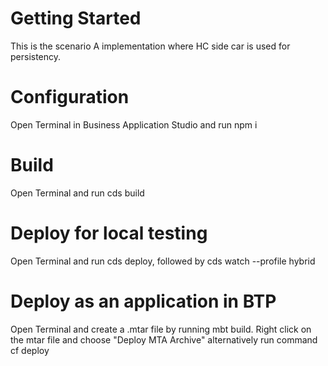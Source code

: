 # Getting Started

This is the scenario A implementation where HC side car is used for persistency.

# Configuration
Open Terminal in Business Application Studio and run npm i

# Build
Open Terminal and run cds build

# Deploy for local testing

Open Terminal and run cds deploy, followed by cds watch --profile hybrid

# Deploy as an application in BTP

Open Terminal and create a .mtar file by running mbt build.
Right click on the mtar file and choose "Deploy MTA Archive" alternatively run command cf deploy <path-to-mtar-file>
